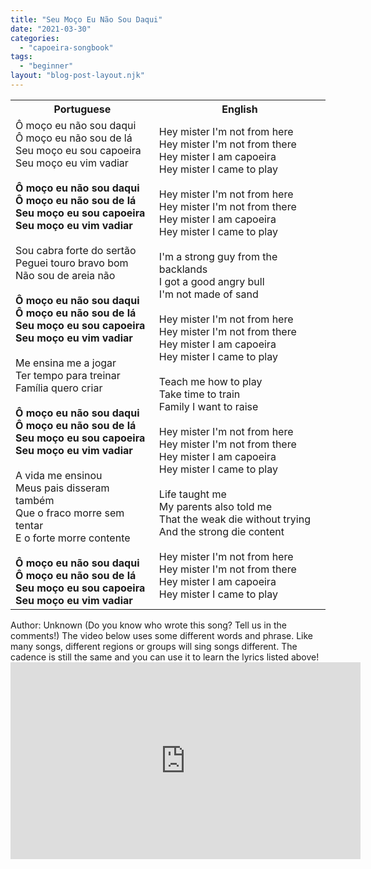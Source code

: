 ```yaml
---
title: "Seu Moço Eu Não Sou Daqui"
date: "2021-03-30"
categories: 
  - "capoeira-songbook"
tags: 
  - "beginner"
layout: "blog-post-layout.njk"
---
```


<table class="capoeira-table">
    <tr class="header-row">
        <th>Portuguese</th>
        <th>English</th>
    </tr>
    <tr>
        <td>Ô moço eu não sou daqui<br>Ô moço eu não sou de lá<br>Seu moço eu sou capoeira<br>Seu moço eu vim vadiar<br><br><strong>Ô moço eu não sou daqui<br>Ô moço eu não sou de lá<br>Seu moço eu sou capoeira<br>Seu moço eu vim vadiar</strong><br><br>Sou cabra forte do sertão<br>Peguei touro bravo bom<br>Não sou de areia não<br><br><strong>Ô moço eu não sou daqui<br>Ô moço eu não sou de lá<br>Seu moço eu sou capoeira<br>Seu moço eu vim vadiar</strong><br><br>Me ensina me a jogar<br>Ter tempo para treinar<br>Família quero criar<br><br><strong>Ô moço eu não sou daqui<br>Ô moço eu não sou de lá<br>Seu moço eu sou capoeira<br>Seu moço eu vim vadiar</strong><br><br>A vida me ensinou<br>Meus pais disseram também<br>Que o fraco morre sem tentar<br>E o forte morre contente<br><br><strong>Ô moço eu não sou daqui<br>Ô moço eu não sou de lá<br>Seu moço eu sou capoeira<br>Seu moço eu vim vadiar</strong></td>
        <td>Hey mister I'm not from here<br>Hey mister I'm not from there<br>Hey mister I am capoeira<br>Hey mister I came to play<br><br>Hey mister I'm not from here<br>Hey mister I'm not from there<br>Hey mister I am capoeira<br>Hey mister I came to play<br><br>I'm a strong guy from the backlands<br>I got a good angry bull<br>I'm not made of sand<br><br>Hey mister I'm not from here<br>Hey mister I'm not from there<br>Hey mister I am capoeira<br>Hey mister I came to play<br><br>Teach me how to play<br>Take time to train<br>Family I want to raise<br><br>Hey mister I'm not from here<br>Hey mister I'm not from there<br>Hey mister I am capoeira<br>Hey mister I came to play<br><br>Life taught me<br>My parents also told me<br>That the weak die without trying<br>And the strong die content<br><br>Hey mister I'm not from here<br>Hey mister I'm not from there<br>Hey mister I am capoeira<br>Hey mister I came to play</td>
    </tr>
</table>

<figcaption>
Author: Unknown (Do you know who wrote this song? Tell us in the comments!)  
The video below uses some different words and phrase. Like many songs, different regions or groups will sing songs different. The cadence is still the same and you can use it to learn the lyrics listed above!
</figcaption>

<iframe width="560" height="315" src="https://www.youtube.com/embed/FQstwSAuou8" title="YouTube video player" frameborder="0" allow="accelerometer; autoplay; clipboard-write; encrypted-media; gyroscope; picture-in-picture" allowfullscreen></iframe>